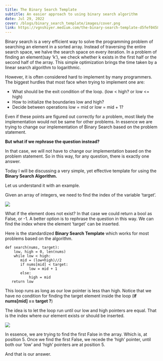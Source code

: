 ```yaml
---
title: The Binary Search Template
subtitle: An easier approach to using binary search algorithm
date: Jul 29, 2022
cover: /blogs/binary_search_template/images/cover.png
link: https://vgnshiyer.medium.com/the-binary-search-template-d5fef04586c8
---
```


Binary search is a very efficient way to solve the programming problem of searching an element in a sorted array. Instead of traversing the entire search space, we halve the search space on every iteration. In a problem of finding an element(say ‘k‘), we check whether k exists in the first half or the second half of the array. This simple optimization brings the time taken by a linear search algorithm to logarithmic.

However, it is often considered hard to implement by many programmers. The biggest hurdles that most face when trying to implement one are:

- What should be the exit condition of the loop. (low < high? or low <= high)
- How to initialize the boundaries low and high?
- Decide between operations low = mid or low = mid + 1?

Even if these points are figured out correctly for a problem, most likely the implementation would not be same for other problems. In essence we are trying to change our implementation of Binary Search based on the problem statement.

**But what if we rephrase the question instead?**

In that case, we will not have to change our implementation based on the problem statement. So in this way, for any question, there is exactly one answer.

Today I will be discussing a very simple, yet effective template for using the **Binary Search Algorithm.**

Let us understand it with an example.

Given an array of integers, we need to find the index of the variable ‘target’.

<img src="https://miro.medium.com/v2/resize:fit:924/format:webp/0*rqmMfG3c1Vr42rLr.png" />

What if the element does not exist? In that case we could return a bool as False, or -1. A better option is to rephrase the question in this way. We can find the index where the element ‘target’ can be inserted.

Here is the standardized **Binary Search Template** which works for most problems based on the algorithm.

```
def search(nums, target):
    low, high = 0, len(nums)
    while low < high:
       mid = (low+high)//2
       if nums[mid] < target:
           low = mid + 1
       else:
           high = mid
   return low
```

This loop runs as long as our low pointer is less than high. Notice that we have no condition for finding the target element inside the loop (**if nums[mid] == target ?**)

The idea is to let the loop run until our low and high pointers are equal. That is the index where our element exists or should be inserted.

<img src="https://miro.medium.com/v2/resize:fit:1146/format:webp/0*sWUM6CsN3G9dewpp.png" />

In essence, we are trying to find the first False in the array. Which is, at position 5. Once we find the first False, we recede the ‘high’ pointer, until both our ‘low’ and ‘high’ pointers are at position 5.

And that is our answer.